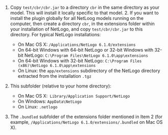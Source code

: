 1. Copy `test/cbr/cbr.jar` to a directory `cbr` in the same directory as your
model. This will install it locally specific to that model.  2. If you want to
install the plugin globally for all NetLoog models running on the computer,
then create a directory `cbr`,  in the extensions folder within your
installation of NetLogo, and copy `test/cbr/cbr.jar` to this directory. For
typical NetLogo installations:

	+ On Mac OS X: `/Applications/NetLogo 6.1.0/extensions`
	+ On 64-bit Windows with 64-bit NetLogo or 32-bit Windows with 32-bit
      NetLogo: `C:\Program Files\NetLogo 6.1.0\app\extensions`
	+ On 64-bit Windows with 32-bit NetLogo: `C:\Program Files (x86)\NetLogo
      6.1.0\app\extensions`
	+ On Linux: the `app/extensions` subdirectory of the NetLogo directory
      extracted from the installation `.tgz`

3. This subfolder (relative to your home directory):

    + On Mac OS X:` Library/Application Support/NetLogo`
    + On Windows: `AppData\NetLogo`
    + On Linux: `.netlogo`

4. The `.bundled` subfolder of the extensions folder mentioned in Item 2 (for
example, `/Applications/NetLogo 6.1.0/extensions/.bundled` on Mac OS X).
